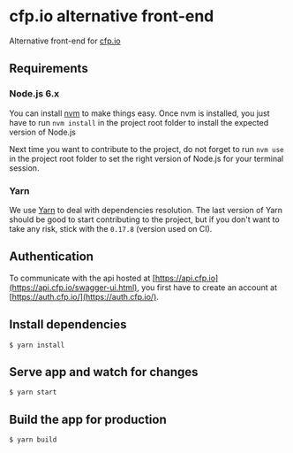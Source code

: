 # cfp.io alternative front-end

Alternative front-end for [cfp.io](http://cfp.io)

## Requirements

### Node.js 6.x 

You can install [nvm](https://github.com/creationix/nvm#install-script) to make things easy.
Once nvm is installed, you just have to run `nvm install` in the project root folder to install the expected version of Node.js

Next time you want to contribute to the project, do not forget to run `nvm use` in the project root folder to set the
right version of Node.js for your terminal session.

### Yarn

We use [Yarn](https://yarnpkg.com/) to deal with dependencies resolution. The last version of Yarn should be good to
start contributing to the project, but if you don't want to take any risk, stick with the `0.17.8`
(version used on CI).

## Authentication
To communicate with the api hosted at [https://api.cfp.io](https://api.cfp.io/swagger-ui.html), you first have to create an account at
[https://auth.cfp.io/](https://auth.cfp.io/).  

## Install dependencies

```console
$ yarn install
```

## Serve app and watch for changes

```console
$ yarn start
```

## Build the app for production

```console
$ yarn build
```
